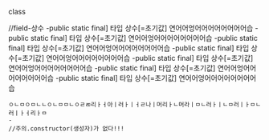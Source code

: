 class

//field-상수
	-public static final] 타입 상수[=초기값] 연어어엉어어어어어어어어습
    -public static final] 타입 상수[=초기값] 연어어엉어어어어어어어어습
    -public static final] 타입 상수[=초기값] 연어어엉어어어어어어어어습
    -public static final] 타입 상수[=초기값] 연어어엉어어어어어어어어습
    -public static final] 타입 상수[=초기값] 연어어엉어어어어어어어어습
    -public static final] 타입 상수[=초기값] 연어어엉어어어어어어어어습
    -public static final] 타입 상수[=초기값] 연어어엉어어어어어어어어습
    
    
    ㅇㄴㅁㅇㅁㄴㄴㅇㄴㅁㅁㄴㅇㄹㄻ리ㅏㅓ아ㅣ러ㅏㅣㅓㄹ나ㅣ머리ㅏㄴ머라ㅣㅁㄴ러ㅏㅣㄴㅁ러ㅣㅏㅁㄴ러ㅣㅏㅓ리ㅏㅁ
    -
	//주의.constructor(생성자)가 없다!!!
